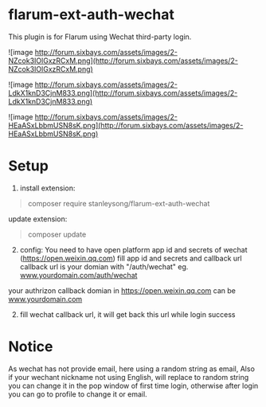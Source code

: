 # flarum-ext-auth-wechat
This plugin is for Flarum using Wechat third-party login.

![image http://forum.sixbays.com/assets/images/2-NZcok3IOlGxzRCxM.png](http://forum.sixbays.com/assets/images/2-NZcok3IOlGxzRCxM.png)

![image http://forum.sixbays.com/assets/images/2-LdkX1knD3CjnM833.png](http://forum.sixbays.com/assets/images/2-LdkX1knD3CjnM833.png)

![image http://forum.sixbays.com/assets/images/2-HEaASxLbbmUSN8sK.png](http://forum.sixbays.com/assets/images/2-HEaASxLbbmUSN8sK.png)


# Setup
1. install extension:
>composer require stanleysong/flarum-ext-auth-wechat

update extension:
>composer update

2. config:
You need to have open platform app id and secrets of wechat (https://open.weixin.qq.com)
fill app id and secrets and callback url
callback url is your domian with "/auth/wechat"
eg.
www.yourdomain.com/auth/wechat

your authrizon callback domian in https://open.weixin.qq.com  can be www.yourdomain.com


2. fill wechat callback url, it will get back this url while login success

# Notice
As wechat has not provide email, here using a random string as email,
Also if your wechant nickname not using English, will replace to random string
you can change it in the pop window of first time login, otherwise after login
you can go to profile to change it or email.
